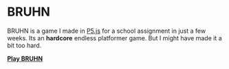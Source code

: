 # BRUHN

BRUHN is a game I made in [P5.js](https://p5js.org/) for a school assignment in just a few weeks. Its an **hardcore** endless platformer game. But I might have made it a bit too hard. 

[**Play BRUHN**](https://rijkvp.nl/games/BRUHN/)
